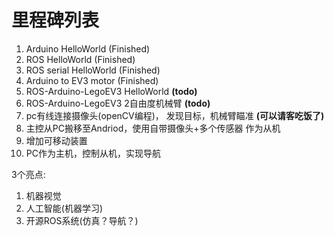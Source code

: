 # 里程碑列表

1. Arduino HelloWorld (Finished)
2. ROS HelloWorld (Finished)
3. ROS serial HelloWorld (Finished)
4. Arduino to EV3 motor (Finished)
5. ROS-Arduino-LegoEV3 HelloWorld **(todo)**
6. ROS-Arduino-LegoEV3 2自由度机械臂 **(todo)**
6. pc有线连接摄像头(openCV编程)，
发现目标，机械臂瞄准 **(可以请客吃饭了)**
7. 主控从PC搬移至Andriod，使用自带摄像头+多个传感器
作为从机
8. 增加可移动装置
9. PC作为主机，控制从机，实现导航

3个亮点:
1. 机器视觉
2. 人工智能(机器学习)
3. 开源ROS系统(仿真？导航？)
